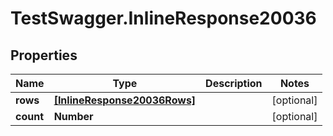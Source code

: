 # TestSwagger.InlineResponse20036

## Properties

Name | Type | Description | Notes
------------ | ------------- | ------------- | -------------
**rows** | [**[InlineResponse20036Rows]**](InlineResponse20036Rows.md) |  | [optional] 
**count** | **Number** |  | [optional] 


